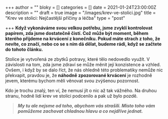 +++
author = ""
bloky = []
categories = []
date = 2021-01-24T23:00:00Z
description = ""
draft = true
image = "/images/krev-ve-stolici.jpg"
title = "Krev ve stolici: Nejčastější příčiny a léčba"
type = "post"

+++
**Když vykonáváme svou velkou potřebu, jsme zvyklí kontrolovat papírem, zda jsme dostatečně čistí. Což může být moment, během kterého přijdeme na krvácení z konečníku. Pokud máte strach z toho, že nevíte, co značí, nebo co se s ním dá dělat, budeme rádi, když se začtete do tohoto článku.**

Stolice je vytvořená ze zbytků potravy, které tělo nedovedlo využít. V závislosti na tom, zda jsme zdraví se může měnit její konzistence a vzhled. Ovšem, i když by se dalo říct, že nás ohledně této problematiky nemůže nic překvapit, pravdou je, že **náhodně zpozorované krvácení** je rozhodně jevem, kterému bychom měli věnovat svou zvýšenou pozornost.

Kdo je trochu znalý, ten ví, že nemusí jít o nic až tak vážného. Na druhou stranu, hodně lidí krev ve stolici podcenilo a pak už bylo pozdě.

> **_My tu ale nejsme od toho, abychom vás strašili. Místo toho vám pomůžeme zachovat chladnou hlavu a co nejdříve jednat._**